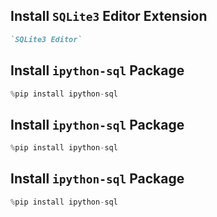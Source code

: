 ## **Install `SQLite3` Editor Extension**
``` md
`SQLite3 Editor`
```

## **Install `ipython-sql` Package**
``` python
%pip install ipython-sql
```

## **Install `ipython-sql` Package**
``` python
%pip install ipython-sql
```

## **Install `ipython-sql` Package**
``` python
%pip install ipython-sql
```
